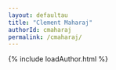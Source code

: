 ```yaml
---
layout: defaultau
title: "Clement Maharaj"
authorId: cmaharaj
permalink: /cmaharaj/
---
```

{% include loadAuthor.html %}
<script>
    $(document).ready(function(){
        showAuthorBio('{{ page.authorId }}');
   });
</script>
